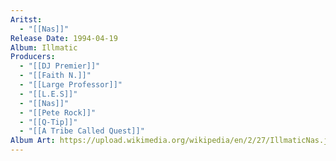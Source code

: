 ```yaml
---
Aritst:
  - "[[Nas]]"
Release Date: 1994-04-19
Album: Illmatic
Producers:
  - "[[DJ Premier]]"
  - "[[Faith N.]]"
  - "[[Large Professor]]"
  - "[[L.E.S]]"
  - "[[Nas]]"
  - "[[Pete Rock]]"
  - "[[Q-Tip]]"
  - "[[A Tribe Called Quest]]"
Album Art: https://upload.wikimedia.org/wikipedia/en/2/27/IllmaticNas.jpg
---
```

